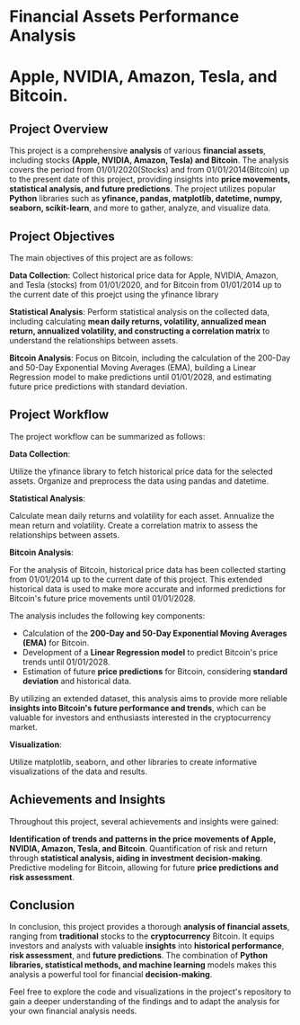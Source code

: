 # Financial Assets Performance Analysis
# Apple, NVIDIA, Amazon, Tesla, and Bitcoin.

## Project Overview

This project is a comprehensive **analysis** of various **financial assets**, including stocks **(Apple, NVIDIA, Amazon, Tesla) and Bitcoin**. The analysis covers the period from 01/01/2020(Stocks) and from 01/01/2014(Bitcoin)  up to the present date of this project, providing insights into **price movements, statistical analysis, and future predictions**. The project utilizes popular **Python** libraries such as **yfinance, pandas, matplotlib, datetime, numpy, seaborn, scikit-learn**, and more to gather, analyze, and visualize data.

## Project Objectives

The main objectives of this project are as follows:

**Data Collection**: Collect historical price data for Apple, NVIDIA, Amazon, and Tesla (stocks) from 01/01/2020, and for Bitcoin from 01/01/2014 up to the current date of this proejct using the yfinance library

**Statistical Analysis**: Perform statistical analysis on the collected data, including calculating **mean daily returns, volatility, annualized mean return, annualized volatility, and constructing a correlation matrix** to understand the relationships between assets.

**Bitcoin Analysis**: Focus on Bitcoin, including the calculation of the 200-Day and 50-Day Exponential Moving Averages (EMA), building a Linear Regression model to make predictions until 01/01/2028, and estimating future price predictions with standard deviation.

## Project Workflow

The project workflow can be summarized as follows:

**Data Collection**:

Utilize the yfinance library to fetch historical price data for the selected assets.
Organize and preprocess the data using pandas and datetime.

**Statistical Analysis**:

Calculate mean daily returns and volatility for each asset.
Annualize the mean return and volatility.
Create a correlation matrix to assess the relationships between assets.

**Bitcoin Analysis**:

For the analysis of Bitcoin, historical price data has been collected starting from 01/01/2014 up to the current date of this project. This extended historical data is used to make more accurate and informed predictions for Bitcoin's future price movements until 01/01/2028.

The analysis includes the following key components:

- Calculation of the **200-Day and 50-Day Exponential Moving Averages (EMA)** for Bitcoin.
- Development of a **Linear Regression model** to predict Bitcoin's price trends until 01/01/2028.
- Estimation of future **price predictions** for Bitcoin, considering **standard deviation** and historical data.

By utilizing an extended dataset, this analysis aims to provide more reliable **insights into Bitcoin's future performance and trends**, which can be valuable for investors and enthusiasts interested in the cryptocurrency market.


**Visualization**:

Utilize matplotlib, seaborn, and other libraries to create informative visualizations of the data and results.

## Achievements and Insights

Throughout this project, several achievements and insights were gained:

**Identification of trends and patterns in the price movements of Apple, NVIDIA, Amazon, Tesla, and Bitcoin**.
Quantification of risk and return through **statistical analysis, aiding in investment decision-making**.
Predictive modeling for Bitcoin, allowing for future **price predictions and risk assessment**.

## Conclusion

In conclusion, this project provides a thorough **analysis of financial assets**, ranging from **traditional** stocks to the **cryptocurrency** Bitcoin. It equips investors and analysts with valuable **insights** into **historical performance**, **risk assessment**, and **future predictions**. The combination of **Python libraries, statistical methods, and machine learning** models makes this analysis a powerful tool for financial **decision-making**.

Feel free to explore the code and visualizations in the project's repository to gain a deeper understanding of the findings and to adapt the analysis for your own financial analysis needs.
